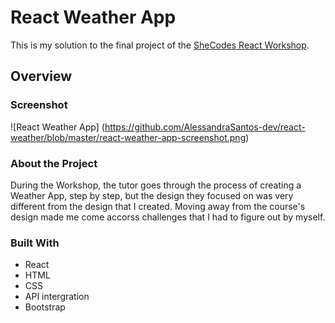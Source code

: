 # React Weather App
This is my solution to the final project of the [SheCodes React Workshop](https://www.shecodes.io/react).

## Overview

### Screenshot

![React Weather App] (https://github.com/AlessandraSantos-dev/react-weather/blob/master/react-weather-app-screenshot.png)

### About the Project
During the Workshop, the tutor goes through the process of creating a Weather App, step by step, but the design they focused on was very different from the design that I created. Moving away from the course's design made me come accorss challenges that I had to figure out by myself.

### Built With
- React
- HTML
- CSS
- API intergration
- Bootstrap
